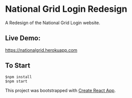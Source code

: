 
# National Grid Login Redesign
A Redesign of the National Grid Login website.

## Live Demo:
   https://nationalgrid.herokuapp.com

## To Start
```
$npm install
$npm start
```

This project was bootstrapped with [Create React App](https://github.com/facebook/create-react-app).




